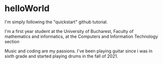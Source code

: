 # helloWorld
  I'm simply following the "quickstart" github tutorial.

  I'm a first year student at the University of Bucharest,
Faculty of mathematics and informatics, at the Computers
and Information Technology section

  Music and coding are my passions. I've been playing guitar
since i was in sixth grade and started playing drums in the
fall of 2021.
